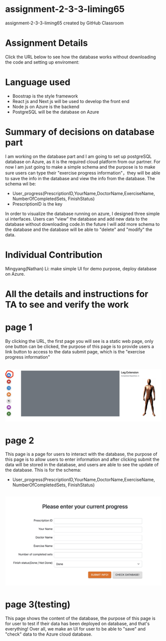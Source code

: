 # assignment-2-3-3-liming65
assignment-2-3-3-liming65 created by GitHub Classroom
# Assignment  Details
Click the URL below to see how the database works without downloading the code and setting up enviroment:

# Language used
- Boostrap is the style framework
- React js and Next js will be used to develop the front end
- Node js on Azure is the backend
- PostgreSQL will be the database on Azure

# Summary of decisions on database part
I am working on the database part and I am going to set up postgreSQL database on Azure, as it is the required cloud platform from our partner. For now I am just going to make a simple schema and the purpose is to make sure users can type their "exercise progress information"，they will be able to save the info in the database and view the info from the database.
The schema wil be: 
- User_progress(PrescriptionID,YourName,DoctorName,ExerciseName, NumberOfCompletedSets, FinishStatus)
- PrescriptionID is the key

In order to visualize the database running on azure, I designed three simple ui interfaces. Users can "view" the database and add new data to the database without downloading code.In the future I will add more schema to the database and the database will be able to "delete" and "modify" the data.

# Individual Contribution
Mingyang(Nathan) Li: make simple UI for demo purpose, deploy database on Azure.

# All the details and instructions for TA to see and verify the work
# page 1
By clicking the URL, the first page you will see is a static web page, only one button can be clicked, the purpose of this page is to provide users a link button to access to the data submit page, which is the "exercise progress information"

## ![page 1](./img/pg1.jpg)

# page 2
This page is a page for users to interact with the database, the purpose of this page is to allow users to enter information and after clicking submit the data will be stored in the database, and users are able to see the update of the database.
This is for the schema: 
- User_progress(PrescriptionID,YourName,DoctorName,ExerciseName, NumberOfCompletedSets, FinishStatus)

## ![page 2](./img/pg2.jpg)

# page 3(testing)
This page shows the content of the database, the purpose of this page is for user to test if their data has been deployed on database, and that's everything! Over all, we make an UI for user to be able to "save" and "check" data to the Azure cloud database.

